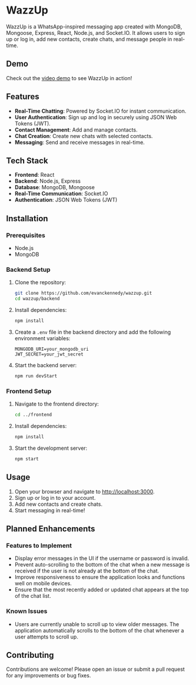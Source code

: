 # WazzUp

WazzUp is a WhatsApp-inspired messaging app created with MongoDB, Mongoose, Express, React, Node.js, and Socket.IO. It allows users to sign up or log in, add new contacts, create chats, and message people in real-time.

## Demo

Check out the [video demo](https://www.youtube.com/watch?v=PdVw9rkd6Qw) to see WazzUp in action!

## Features

- **Real-Time Chatting**: Powered by Socket.IO for instant communication.
- **User Authentication**: Sign up and log in securely using JSON Web Tokens (JWT).
- **Contact Management**: Add and manage contacts.
- **Chat Creation**: Create new chats with selected contacts.
- **Messaging**: Send and receive messages in real-time.

## Tech Stack

- **Frontend**: React
- **Backend**: Node.js, Express
- **Database**: MongoDB, Mongoose
- **Real-Time Communication**: Socket.IO
- **Authentication**: JSON Web Tokens (JWT)

## Installation

### Prerequisites

- Node.js
- MongoDB

### Backend Setup

1. Clone the repository:
   ```bash
   git clone https://github.com/evanckennedy/wazzup.git
   cd wazzup/backend
   ```

2. Install dependencies:
   ```bash
   npm install
   ```

3. Create a `.env` file in the backend directory and add the following environment variables:
   ```env
   MONGODB_URI=your_mongodb_uri
   JWT_SECRET=your_jwt_secret
   ```

4. Start the backend server:
   ```bash
   npm run devStart
   ```

### Frontend Setup

1. Navigate to the frontend directory:
   ```bash
   cd ../frontend
   ```

2. Install dependencies:
   ```bash
   npm install
   ```

3. Start the development server:
   ```bash
   npm start
   ```

## Usage

1. Open your browser and navigate to [http://localhost:3000](http://localhost:3000).
2. Sign up or log in to your account.
3. Add new contacts and create chats.
4. Start messaging in real-time!

## Planned Enhancements

### Features to Implement

- Display error messages in the UI if the username or password is invalid.
- Prevent auto-scrolling to the bottom of the chat when a new message is received if the user is not already at the bottom of the chat.
- Improve responsiveness to ensure the application looks and functions well on mobile devices.
- Ensure that the most recently added or updated chat appears at the top of the chat list.

### Known Issues

- Users are currently unable to scroll up to view older messages. The application automatically scrolls to the bottom of the chat whenever a user attempts to scroll up.

## Contributing

Contributions are welcome! Please open an issue or submit a pull request for any improvements or bug fixes.